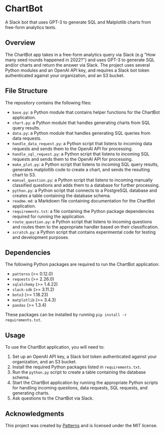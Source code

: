 # ChartBot

A Slack bot that uses GPT-3 to generate SQL and Matplotlib charts from free-form analytics texts.

## Overview

The ChartBot app takes in a free-form analytics query via Slack (e.g "How many seed rounds happened in 2022?") and uses GPT-3 to generate SQL and/or charts and return the answer via Slack. The project uses several Python modules and an OpenAI API key, and requires a Slack bot token authenticated against your organization, and an S3 bucket.

## File Structure

The repository contains the following files:
- `base.py`: a Python module that contains helper functions for the ChartBot application.
- `chart.py`: a Python module that handles generating charts from SQL query results.
- `data.py`: a Python module that handles generating SQL queries from data requests.
- `handle_data_request.py`: a Python script that listens to incoming data requests and sends them to the OpenAI API for processing.
- `handle_sql_request.py`: a Python script that listens to incoming SQL requests and sends them to the OpenAI API for processing.
- `make_plot.py`: a Python script that listens to incoming SQL query results, generates matplotlib code to create a chart, and sends the resulting chart to S3.
- `manual_question.py`: a Python script that listens to incoming manually classified questions and adds them to a database for further processing.
- `python.py`: a Python script that connects to a PostgreSQL database and creates a table containing the database schema.
- `readme.md`: a Markdown file containing documentation for the ChartBot application.
- `requirements.txt`: a file containing the Python package dependencies required for running the application.
- `route_question.py`: a Python script that listens to incoming questions and routes them to the appropriate handler based on their classification.
- `scratch.py`: a Python script that contains experimental code for testing and development purposes.

## Dependencies

The following Python packages are required to run the ChartBot application:
- `patterns` (>= 0.12.0)
- `requests` (>= 2.26.0)
- `sqlalchemy` (>= 1.4.22)
- `slack-sdk` (>= 3.11.2)
- `boto3` (>= 1.18.23)
- `matplotlib` (>= 3.4.3)
- `pandas` (>= 1.3.4)

These packages can be installed by running `pip install -r requirements.txt`.

## Usage

To use the ChartBot application, you will need to:
1. Set up an OpenAI API key, a Slack bot token authenticated against your organization, and an S3 bucket.
2. Install the required Python packages listed in `requirements.txt`.
3. Run the `python.py` script to create a table containing the database schema.
4. Start the ChartBot application by running the appropriate Python scripts for handling incoming questions, data requests, SQL requests, and generating charts.
5. Ask questions to the ChartBot via Slack.

## Acknowledgments

This project was created by [Patterns](https://www.patterns.app/) and is licensed under the MIT license.
